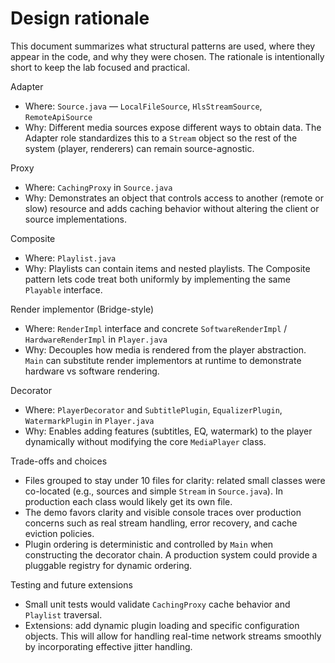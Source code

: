 # Design rationale

This document summarizes what structural patterns are used, where they appear in the code, and why they were chosen. The rationale is intentionally short to keep the lab focused and practical.

Adapter
- Where: `Source.java` — `LocalFileSource`, `HlsStreamSource`, `RemoteApiSource`
- Why: Different media sources expose different ways to obtain data. The Adapter role standardizes this to a `Stream` object so the rest of the system (player, renderers) can remain source-agnostic.

Proxy
- Where: `CachingProxy` in `Source.java`
- Why: Demonstrates an object that controls access to another (remote or slow) resource and adds caching behavior without altering the client or source implementations.

Composite
- Where: `Playlist.java`
- Why: Playlists can contain items and nested playlists. The Composite pattern lets code treat both uniformly by implementing the same `Playable` interface.

Render implementor (Bridge-style)
- Where: `RenderImpl` interface and concrete `SoftwareRenderImpl` / `HardwareRenderImpl` in `Player.java`
- Why: Decouples how media is rendered from the player abstraction. `Main` can substitute render implementors at runtime to demonstrate hardware vs software rendering.

Decorator
- Where: `PlayerDecorator` and `SubtitlePlugin`, `EqualizerPlugin`, `WatermarkPlugin` in `Player.java`
- Why: Enables adding features (subtitles, EQ, watermark) to the player dynamically without modifying the core `MediaPlayer` class.

Trade-offs and choices
- Files grouped to stay under 10 files for clarity: related small classes were co-located (e.g., sources and simple `Stream` in `Source.java`). In production each class would likely get its own file.
- The demo favors clarity and visible console traces over production concerns such as real stream handling, error recovery, and cache eviction policies.
- Plugin ordering is deterministic and controlled by `Main` when constructing the decorator chain. A production system could provide a pluggable registry for dynamic ordering.

Testing and future extensions
- Small unit tests would validate `CachingProxy` cache behavior and `Playlist` traversal.
- Extensions: add dynamic plugin loading and specific configuration objects. This will allow for handling real-time network streams smoothly by incorporating effective jitter handling.
